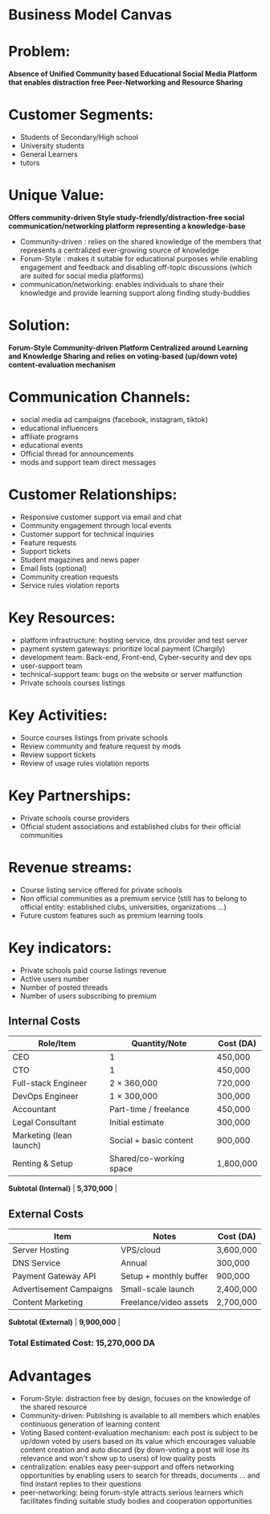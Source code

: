 # Business Model Canvas

# Problem:

**Absence of Unified Community based Educational Social Media Platform that enables distraction free Peer-Networking and Resource Sharing**

# Customer Segments:

+  Students of Secondary/High school
+ University students
+ General Learners
+ tutors
# Unique Value:

**Offers community-driven Style study-friendly/distraction-free social communication/networking platform representing a knowledge-base**

+ Community-driven : relies on the shared knowledge of the members that represents a centralized ever-growing source of knowledge
+ Forum-Style : makes it suitable for educational purposes while enabling engagement and feedback and disabling off-topic discussions (which are suited for social media platforms)
+ communication/networking: enables individuals to share their knowledge and provide learning support along finding study-buddies

# Solution:

**Forum-Style Community-driven Platform Centralized around Learning and Knowledge Sharing and relies on voting-based (up/down vote) content-evaluation mechanism**


# Communication Channels:

+ social media ad campaigns (facebook, instagram, tiktok)
+ educational influencers
+ affiliate programs
+ educational events 
+ Official thread for announcements
+ mods and support team direct messages

# Customer Relationships:

+ Responsive customer support via email and chat
+ Community engagement through local events
+ Customer support for technical inquiries
+ Feature requests
+ Support tickets
+ Student magazines and news paper
+ Email lists (optional)
+ Community creation requests
+ Service rules violation reports

# Key Resources: 

+ platform infrastructure: hosting service, dns provider and test server
+ payment system gateways: prioritize local payment (Chargily)
+ development team: Back-end, Front-end, Cyber-security and dev ops
+ user-support team
+ technical-support team: bugs on the website or server malfunction
+ Private schools courses listings

# Key Activities: 

+ Source courses listings from private schools
+ Review community and feature request by mods
+ Review support tickets
+ Review of usage rules violation reports
# Key Partnerships:

+ Private schools course providers
+ Official student associations and established clubs for their official communities
# Revenue streams:

+ Course listing service offered for private schools
+ Non official communities as a premium service (still has to belong to official entity: established clubs, universities, organizations ...)
+ Future custom features such as premium learning tools
# Key indicators:

+ Private schools paid course listings revenue
+ Active users number
+ Number of posted threads
+ Number of users subscribing to premium
## Internal Costs

| Role/Item               | Quantity/Note           | Cost (DA) |
| ----------------------- | ----------------------- | --------- |
| CEO                     | 1                       | 450,000   |
| CTO                     | 1                       | 450,000   |
| Full-stack Engineer     | 2 × 360,000             | 720,000   |
| DevOps Engineer         | 1 × 300,000             | 300,000   |
| Accountant              | Part-time / freelance   | 450,000   |
| Legal Consultant        | Initial estimate        | 300,000   |
| Marketing (lean launch) | Social + basic content  | 900,000   |
| Renting & Setup         | Shared/co-working space | 1,800,000 |

**Subtotal (Internal)**                                 | **5,370,000** |

## External Costs

| Item                    | Notes                  | Cost (DA) |
| ----------------------- | ---------------------- | --------- |
| Server Hosting          | VPS/cloud              | 3,600,000 |
| DNS Service             | Annual                 | 300,000   |
| Payment Gateway API     | Setup + monthly buffer | 900,000   |
| Advertisement Campaigns | Small-scale launch     | 2,400,000 |
| Content Marketing       | Freelance/video assets | 2,700,000 |

**Subtotal (External)**                                 | **9,900,000** |

### **Total Estimated Cost**: **15,270,000 DA**

# Advantages

+ Forum-Style: distraction free by design, focuses on the knowledge of the shared resource
+ Community-driven: Publishing is available to all members which enables continuous generation of learning content
+  Voting Based content-evaluation mechanism: each post is subject to be up/down voted by users based on its value which encourages valuable content creation and auto discard (by down-voting a post will lose its relevance and won't show up to users) of low quality posts
+ centralization: enables easy peer-support and offers networking opportunities by enabling users to search for threads, documents ... and find instant replies to their questions
+ peer-networking: being forum-style attracts serious learners which facilitates finding suitable study bodies and cooperation opportunities